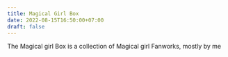 ```yaml
---
title: Magical Girl Box
date: 2022-08-15T16:50:00+07:00
draft: false
---
```

The Magical girl Box is a collection of Magical girl Fanworks, mostly by me
